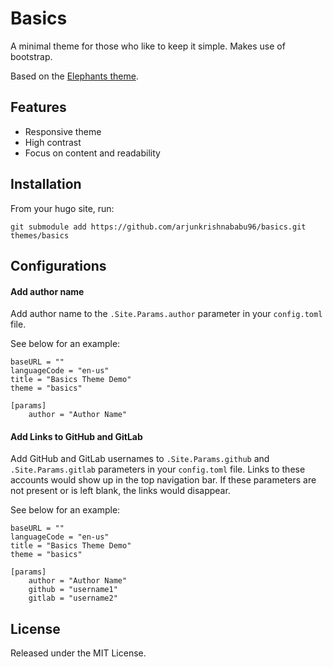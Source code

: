 # Basics
A minimal theme for those who like to keep it simple. Makes use of bootstrap.

Based on the [Elephants theme](https://themes.gohugo.io/elephants/).

## Features
* Responsive theme
* High contrast
* Focus on content and readability

## Installation
From your hugo site, run:
```
git submodule add https://github.com/arjunkrishnababu96/basics.git themes/basics
```

## Configurations
#### Add author name
Add author name to the `.Site.Params.author` parameter in your `config.toml` file.

See below for an example:
```
baseURL = ""
languageCode = "en-us"
title = "Basics Theme Demo"
theme = "basics"

[params]
    author = "Author Name"
```

#### Add Links to GitHub and GitLab
Add GitHub and GitLab usernames to `.Site.Params.github` and `.Site.Params.gitlab` parameters in your `config.toml` file. Links to these accounts would show up in the top navigation bar. If these parameters are not present or is left blank, the links would disappear.

See below for an example:
```
baseURL = ""
languageCode = "en-us"
title = "Basics Theme Demo"
theme = "basics"

[params]
    author = "Author Name"
    github = "username1"
    gitlab = "username2"
```


## License

Released under the MIT License.

